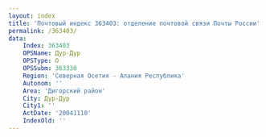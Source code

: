 ```yaml
---
layout: index
title: 'Почтовый индекс 363403: отделение почтовой связи Почты России'
permalink: /363403/
data:
    Index: 363403
    OPSName: Дур-Дур
    OPSType: О
    OPSSubm: 363330
    Region: 'Северная Осетия - Алания Республика'
    Autonom: ''
    Area: 'Дигорский район'
    City: Дур-Дур
    City1: ''
    ActDate: '20041110'
    IndexOld: ''
---
```

